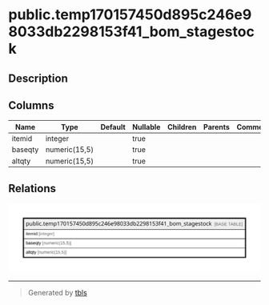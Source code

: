 # public.temp170157450d895c246e98033db2298153f41_bom_stagestock

## Description

## Columns

| Name | Type | Default | Nullable | Children | Parents | Comment |
| ---- | ---- | ------- | -------- | -------- | ------- | ------- |
| itemid | integer |  | true |  |  |  |
| baseqty | numeric(15,5) |  | true |  |  |  |
| altqty | numeric(15,5) |  | true |  |  |  |

## Relations

![er](public.temp170157450d895c246e98033db2298153f41_bom_stagestock.svg)

---

> Generated by [tbls](https://github.com/k1LoW/tbls)
